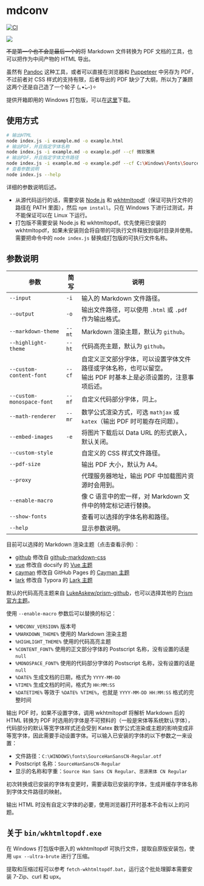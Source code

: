# mdconv

[![CI](https://github.com/TransparentLC/mdconv/actions/workflows/ci.yml/badge.svg)](https://github.com/TransparentLC/mdconv/actions/workflows/ci.yml)

![](https://ae01.alicdn.com/kf/Hc12855789d4e4da9873ad1a75a7e97a1V.png)

~~不是第一个也不会是最后一个的~~将 Markdown 文件转换为 PDF 文档的工具，也可以把作为中间产物的 HTML 导出。

虽然有 [Pandoc](https://pandoc.org/) 这种工具，或者可以直接在浏览器和 [Puppeteer](https://github.com/puppeteer/puppeteer) 中另存为 PDF，不过前者对 CSS 样式的支持有限，后者导出的 PDF 缺少了大纲，所以为了兼顾这两个还是自己造了一个轮子 (｡•̀ᴗ-)✧

提供开箱即用的 Windows 打包版，可以在[这里](https://nightly.link/TransparentLC/mdconv/workflows/ci/master)下载。

## 使用方式

```bash
# 输出HTML
node index.js -i example.md -o example.html
# 输出PDF，并且指定字体名称
node index.js -i example.md -o example.pdf --cf 微软雅黑
# 输出PDF，并且指定字体文件路径
node index.js -i example.md -o example.pdf --cf C:\Windows\Fonts\SourceHanSansSC-Regular.otf --mf C:\Windows\Fonts\CascadiaCode.ttf
# 查看参数说明
node index.js --help
```

详细的参数说明后述。

* 从源代码运行的话，需要安装 [Node.js](https://nodejs.org/) 和 [wkhtmltopdf](https://wkhtmltopdf.org/downloads.html)（保证可执行文件的路径在 PATH 里面），然后 `npm install`。只在 Windows 下进行过测试，并不能保证可以在 Linux 下运行。
* 打包版不需要安装 Node.js 和 wkhtmltopdf。优先使用已安装的 wkhtmltopdf，如果未安装则会将自带的可执行文件释放到临时目录并使用。需要把命令中的 `node index.js` 替换成打包版的可执行文件名称。

## 参数说明

| 参数 | 简写 | 说明 |
| - | - | - |
| `--input` | `-i` | 输入的 Markdown 文件路径。 |
| `--output` | `-o` | 输出文件路径，可以使用 `.html` 或 `.pdf` 作为输出格式。 |
| `--markdown-theme` | `--mt` | Markdown 渲染主题，默认为 `github`。 |
| `--highlight-theme` | `--ht` | 代码高亮主题，默认为 `github`。 |
| `--custom-content-font` | `--cf` | 自定义正文部分字体，可以设置字体文件路径或字体名称，也可以留空。<br>输出 PDF 时基本上是必须设置的，注意事项后述。 |
| `--custom-monospace-font` | `--mf` | 自定义代码部分字体，同上。 |
| `--math-renderer` | `--mr` | 数学公式渲染方式，可选 `mathjax` 或 `katex`（输出 PDF 时可能存在问题）。 |
| `--embed-images` | `-e` | 将图片下载后以 Data URL 的形式嵌入，默认关闭。 |
| `--custom-style` |  | 自定义的 CSS 样式文件路径。 |
| `--pdf-size` |  | 输出 PDF 大小，默认为 A4。 |
| `--proxy` |  | 代理服务器地址，输出 PDF 中加载图片资源时会用到。 |
| `--enable-macro` |  | 像 C 语言中的宏一样，对 Markdown 文件中的特定标记进行替换。 |
| `--show-fonts` |  | 查看可以选择的字体名称和路径。 |
| `--help` |  | 显示参数说明。 |

目前可以选择的 Markdown 渲染主题（点击查看示例）：

* [github](https://s3plus.meituan.net/v1/mss_550586ef375b493da4aa79bebdfce4fa/csc-apply-file-web/prod/2021-10-30/880f835c-93c3-4f39-b683-43199395975anull) 修改自 [github-markdown-css](https://github.com/sindresorhus/github-markdown-css)
* [vue](https://s3plus.meituan.net/v1/mss_550586ef375b493da4aa79bebdfce4fa/csc-apply-file-web/prod/2021-10-30/7aa01c49-805d-4810-aedd-d895d74895c2null) 修改自 docsify 的 [Vue 主题](https://docsify.js.org/#/themes)
* [cayman](https://s3plus.meituan.net/v1/mss_550586ef375b493da4aa79bebdfce4fa/csc-apply-file-web/prod/2021-10-30/e458b3e1-d4ad-4690-84e1-64e8c862b2d1null) 修改自 GitHub Pages 的 [Cayman 主题](https://github.com/pages-themes/cayman)
* [lark](https://s3plus.meituan.net/v1/mss_550586ef375b493da4aa79bebdfce4fa/csc-apply-file-web/prod/2022-01-24/3a350bcf-07ae-4e56-8656-14352fed1d66null) 修改自 Typora 的 [Lark 主题](https://theme.typora.io/theme/Lark/)

默认的代码高亮主题来自 [LukeAskew/prism-github](https://github.com/LukeAskew/prism-github)，也可以选择其他的 [Prism 官方主题](https://github.com/PrismJS/prism-themes)。

使用 `--enable-macro` 参数后可以替换的标记：

* `%MDCONV_VERSION%` 版本号
* `%MARKDOWN_THEME%` 使用的 Markdown 渲染主题
* `%HIGHLIGHT_THEME%` 使用的代码高亮主题
* `%CONTENT_FONT%` 使用的正文部分字体的 Postscript 名称，没有设置的话是 `null`
* `%MONOSPACE_FONT%` 使用的代码部分字体的 Postscript 名称，没有设置的话是 `null`
* `%DATE%` 生成文档的日期，格式为 `YYYY-MM-DD`
* `%TIME%` 生成文档的时间，格式为 `HH:MM:SS`
* `%DATETIME%` 等效于 `%DATE% %TIME%`，也就是 `YYYY-MM-DD HH:MM:SS` 格式的完整时间

输出 PDF 时，如果不设置字体，调用 wkhtmltopdf 将解析 Markdown 后的 HTML 转换为 PDF 时选用的字体是不可预料的（一般是宋体等系统默认字体），代码部分的默认等宽字体样式还会受到 Katex 数学公式渲染或主题的影响变成非等宽字体，因此需要手动设置字体。可以输入已安装的字体的以下参数之一来设置：

* 文件路径：`C:\WINDOWS\fonts\SourceHanSansCN-Regular.otf`
* Postscript 名称：`SourceHanSansCN-Regular`
* 显示的名称和字重：`Source Han Sans CN Regular`、`思源黑体 CN Regular`

初次转换或已安装的字体有变更时，需要读取已安装的字体，生成并缓存字体名称到字体文件路径的映射。

输出 HTML 时没有自定义字体的必要，使用浏览器打开时基本不会有以上的问题。

## 关于 `bin/wkhtmltopdf.exe`

在 Windows 打包版中嵌入的 wkhtmltopdf 可执行文件，提取自原版安装包，使用 `upx --ultra-brute` 进行了压缩。

提取和压缩过程可以参考 `fetch-wkhtmltopdf.bat`，运行这个批处理脚本需要安装 7-Zip、curl 和 upx。